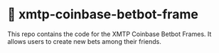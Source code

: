 # 🤖 xmtp-coinbase-betbot-frame

This repo contains the code for the XMTP Coinbase Betbot Frames. It allows users to create new bets among their friends.

